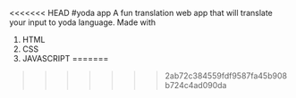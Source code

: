 <<<<<<< HEAD
#yoda app 
A fun translation web app that will translate your input to yoda language. Made with

1. HTML
2. CSS
3. JAVASCRIPT
=======

>>>>>>> 2ab72c384559fdf9587fa45b908b724c4ad090da
